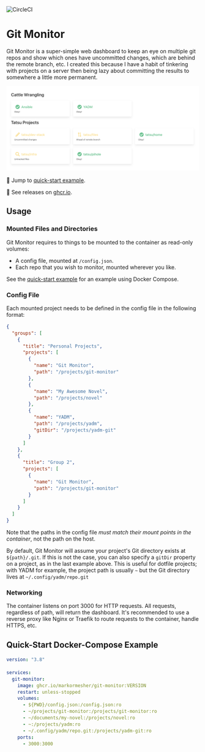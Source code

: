 ![CircleCI](https://img.shields.io/circleci/build/github/markormesher/git-monitor)

# Git Monitor

Git Monitor is a super-simple web dashboard to keep an eye on multiple git repos and show which ones have uncommitted changes, which are behind the remote branch, etc. I created this because I have a habit of tinkering with projects on a server then being lazy about committing the results to somewhere a little more permanent.

![Screenshot](./screenshot.png)

:rocket: Jump to [quick-start example](#quick-start-docker-compose-example).

:whale: See releases on [ghcr.io](https://ghcr.io/markormesher/git-monitor).

## Usage

### Mounted Files and Directories

Git Monitor requires to things to be mounted to the container as read-only volumes:

- A config file, mounted at `/config.json`.
- Each repo that you wish to monitor, mounted wherever you like.

See the [quick-start example](#quick-start-docker-compose-example) for an example using Docker Compose.

### Config File

Each mounted project needs to be defined in the config file in the following format:

```json
{
  "groups": [
    {
      "title": "Personal Projects",
      "projects": [
        {
          "name": "Git Monitor",
          "path": "/projects/git-monitor"
        },
        {
          "name": "My Awesome Novel",
          "path": "/projects/novel"
        },
        {
          "name": "YADM",
          "path": "/projects/yadm",
          "gitDir": "/projects/yadm-git"
        }
      ]
    },
    {
      "title": "Group 2",
      "projects": [
        {
          "name": "Git Monitor",
          "path": "/projects/git-monitor"
        }
      ]
    }
  ]
}
```

Note that the paths in the config file _must match their mount points in the container_, not the path on the host.

By default, Git Monitor will assume your project's Git directory exists at `${path}/.git`. If this is not the case, you can also specify a `gitDir` property on a project, as in the last example above. This is useful for dotfile projects; with YADM for example, the project path is usually `~` but the Git directory lives at `~/.config/yadm/repo.git`

### Networking

The container listens on port 3000 for HTTP requests. All requests, regardless of path, will return the dashboard. It's recommended to use a reverse proxy like Nginx or Traefik to route requests to the container, handle HTTPS, etc.

## Quick-Start Docker-Compose Example

```yaml
version: "3.8"

services:
  git-monitor:
    image: ghcr.io/markormesher/git-monitor:VERSION
    restart: unless-stopped
    volumes:
      - ${PWD}/config.json:/config.json:ro
      - ~/projects/git-monitor:/projects/git-monitor:ro
      - ~/documents/my-novel:/projects/novel:ro
      - ~:/projects/yadm:ro
      - ~/.config/yadm/repo.git:/projects/yadm-git:ro
    ports:
      - 3000:3000
```
